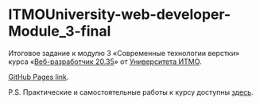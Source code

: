 # ITMOUniversity-web-developer-Module_3-final

Итоговое задание к модулю 3 «Современные технологии верстки» курса «[Веб-разработчик 20.35](https://design.itmo.ru/courses/web_developer_junior/)» от [Университета ИТМО](https://itmo.ru).

[GitHub Pages link](https://inventivespark.github.io/ITMOUniversity-web-developer-Module_3-final/).

P.S. Практические и самостоятельные работы к курсу доступны [здесь](https://github.com/InventiveSpark/ITMOUniversity-web-developer).